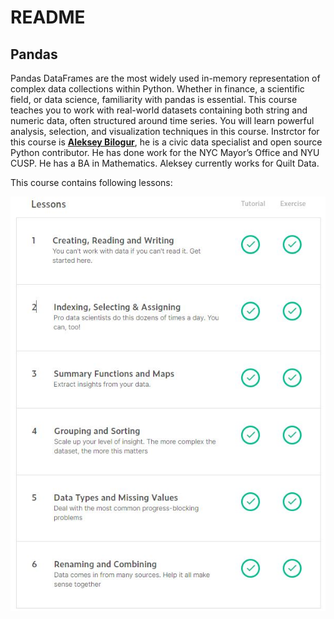 # README

## Pandas

Pandas DataFrames are the most widely used in-memory representation of complex data collections within Python.
Whether in finance, a scientific field, or data science, familiarity with pandas is essential.
This course teaches you to work with real-world datasets containing both string and numeric data, 
often structured around time series. You will learn powerful analysis, selection, and visualization techniques in this course.
Instrctor for this course is [**Aleksey Bilogur**](https://www.kaggle.com/residentmario), he is a civic data specialist 
and open source Python contributor. He has done work for the NYC Mayor’s Office and NYU CUSP. 
He has a BA in Mathematics. Aleksey currently works for Quilt Data.

This course contains following lessons:

![](https://github.com/Bluelord/Kaggle_Courses/blob/4ad965ac1a3525ff409477503a7aa856a7e9cfa8/Images/02_Pandas.JPG)
